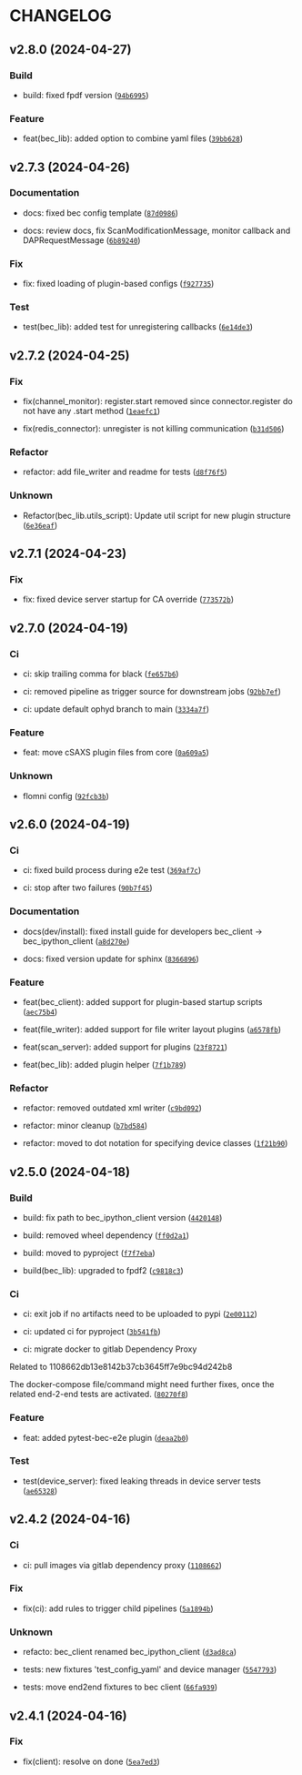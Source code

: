 # CHANGELOG



## v2.8.0 (2024-04-27)

### Build

* build: fixed fpdf version ([`94b6995`](https://gitlab.psi.ch/bec/bec/-/commit/94b6995fd32224557b2fc8b3aeafcf73acdb8a2c))

### Feature

* feat(bec_lib): added option to combine yaml files ([`39bb628`](https://gitlab.psi.ch/bec/bec/-/commit/39bb6281bda2960de7e70c45463f62dde2b454f5))


## v2.7.3 (2024-04-26)

### Documentation

* docs: fixed bec config template ([`87d0986`](https://gitlab.psi.ch/bec/bec/-/commit/87d0986f21ba367dbb23db50c7c13f10b4007030))

* docs: review docs, fix ScanModificationMessage, monitor callback and DAPRequestMessage ([`6b89240`](https://gitlab.psi.ch/bec/bec/-/commit/6b89240f46b2f892847e81963b7898649cb1c8d9))

### Fix

* fix: fixed loading of plugin-based configs ([`f927735`](https://gitlab.psi.ch/bec/bec/-/commit/f927735cd4012d4e4182596dc2ac2735d5ec4697))

### Test

* test(bec_lib): added test for unregistering callbacks ([`6e14de3`](https://gitlab.psi.ch/bec/bec/-/commit/6e14de35dc43b7eed3244f5fe327d79ddc1302ae))


## v2.7.2 (2024-04-25)

### Fix

* fix(channel_monitor): register.start removed since connector.register do not have any .start method ([`1eaefc1`](https://gitlab.psi.ch/bec/bec/-/commit/1eaefc1c8ab08e8c4939c05912d476b08bdcc2c9))

* fix(redis_connector): unregister is not killing communication ([`b31d506`](https://gitlab.psi.ch/bec/bec/-/commit/b31d506c9f7b541e0b8022aafdb8d44e0478ea3c))

### Refactor

* refactor: add file_writer and readme for tests ([`d8f76f5`](https://gitlab.psi.ch/bec/bec/-/commit/d8f76f505726fe12bdf572a9b5659a3c04620fde))

### Unknown

* Refactor(bec_lib.utils_script): Update util script for new plugin structure ([`6e36eaf`](https://gitlab.psi.ch/bec/bec/-/commit/6e36eaf3b1c7c77ba78e956613c9ac7f3d6865db))


## v2.7.1 (2024-04-23)

### Fix

* fix: fixed device server startup for CA override ([`773572b`](https://gitlab.psi.ch/bec/bec/-/commit/773572b33b23230b06ea6cc7b8e7e5ab3f792f3e))


## v2.7.0 (2024-04-19)

### Ci

* ci: skip trailing comma for black ([`fe657b6`](https://gitlab.psi.ch/bec/bec/-/commit/fe657b6adc416e7bc63b0a1e2970fdddcca63c29))

* ci: removed pipeline as trigger source for downstream jobs ([`92bb7ef`](https://gitlab.psi.ch/bec/bec/-/commit/92bb7ef3c59f14d25db63615a86445454201aafd))

* ci: update default ophyd branch to main ([`3334a7f`](https://gitlab.psi.ch/bec/bec/-/commit/3334a7f8e70d220daeaef51ac39328e3019a9bf0))

### Feature

* feat: move cSAXS plugin files from core ([`0a609a5`](https://gitlab.psi.ch/bec/bec/-/commit/0a609a56c0295026d04c4f5dea51800ad4ab8edf))

### Unknown

* flomni config ([`92fcb3b`](https://gitlab.psi.ch/bec/bec/-/commit/92fcb3b4024a4729a85673747c72c6abd1d1a4ef))


## v2.6.0 (2024-04-19)

### Ci

* ci: fixed build process during e2e test ([`369af7c`](https://gitlab.psi.ch/bec/bec/-/commit/369af7c2006114ece464f5cf96c332c059ab3154))

* ci: stop after two failures ([`90b7f45`](https://gitlab.psi.ch/bec/bec/-/commit/90b7f45c135f63b7384ef5feaee71902fb11ec74))

### Documentation

* docs(dev/install): fixed install guide for developers bec_client -&gt; bec_ipython_client ([`a8d270e`](https://gitlab.psi.ch/bec/bec/-/commit/a8d270e0d702e4750b63631bf9fb34e4f30ed610))

* docs: fixed version update for sphinx ([`8366896`](https://gitlab.psi.ch/bec/bec/-/commit/836689667c03c0aa1a35db97ca772f2ae05f5f79))

### Feature

* feat(bec_client): added support for plugin-based startup scripts ([`aec75b4`](https://gitlab.psi.ch/bec/bec/-/commit/aec75b4966e570bd3e16ac295b09009eb1589acd))

* feat(file_writer): added support for file writer layout plugins ([`a6578fb`](https://gitlab.psi.ch/bec/bec/-/commit/a6578fb13349c0cabd24d313a7d58f63772fa584))

* feat(scan_server): added support for plugins ([`23f8721`](https://gitlab.psi.ch/bec/bec/-/commit/23f872127b06d321564fa343b069ae962ba2b6c6))

* feat(bec_lib): added plugin helper ([`7f1b789`](https://gitlab.psi.ch/bec/bec/-/commit/7f1b78978bbe2ad61e490416e44bc23001757d5e))

### Refactor

* refactor: removed outdated xml writer ([`c9bd092`](https://gitlab.psi.ch/bec/bec/-/commit/c9bd0928ea9f42e6b11aadd6ac42d7fe5e649ec7))

* refactor: minor cleanup ([`b7bd584`](https://gitlab.psi.ch/bec/bec/-/commit/b7bd584898a8ca6f11ff79e11fda2727d0fc6381))

* refactor: moved to dot notation for specifying device classes ([`1f21b90`](https://gitlab.psi.ch/bec/bec/-/commit/1f21b90ba31ec8eb8ae2922a7d1353c2e8ea48f6))


## v2.5.0 (2024-04-18)

### Build

* build: fix path to bec_ipython_client version ([`4420148`](https://gitlab.psi.ch/bec/bec/-/commit/4420148a09e2f92354aa20be75a9d3b0f19f4514))

* build: removed wheel dependency ([`ff0d2a1`](https://gitlab.psi.ch/bec/bec/-/commit/ff0d2a1ebb266d08d93aa088ff3151d27c828446))

* build: moved to pyproject ([`f7f7eba`](https://gitlab.psi.ch/bec/bec/-/commit/f7f7eba2316ec78f2f46a59c52234f827d509101))

* build(bec_lib): upgraded to fpdf2 ([`c9818c3`](https://gitlab.psi.ch/bec/bec/-/commit/c9818c35e4b1f3732ae6403c534bb505ad1121fc))

### Ci

* ci: exit job if no artifacts need to be uploaded to pypi ([`2e00112`](https://gitlab.psi.ch/bec/bec/-/commit/2e00112447e5aee5ce91bc0fa9f51e9faf0f4ee5))

* ci: updated ci for pyproject ([`3b541fb`](https://gitlab.psi.ch/bec/bec/-/commit/3b541fb7600e499046d053f21a399de01263fb24))

* ci: migrate docker to gitlab Dependency Proxy

Related to 1108662db13e8142b37cb3645ff7e9bc94d242b8

The docker-compose file/command might need further fixes, once the related end-2-end tests are activated. ([`80270f8`](https://gitlab.psi.ch/bec/bec/-/commit/80270f81968bfb717a0c631f0a87a0b809912f6a))

### Feature

* feat: added pytest-bec-e2e plugin ([`deaa2b0`](https://gitlab.psi.ch/bec/bec/-/commit/deaa2b022ae636d77401f905ed522024b44721f5))

### Test

* test(device_server): fixed leaking threads in device server tests ([`ae65328`](https://gitlab.psi.ch/bec/bec/-/commit/ae653282bc107077f54e79b822e9dea188d53eca))


## v2.4.2 (2024-04-16)

### Ci

* ci: pull images via gitlab dependency proxy ([`1108662`](https://gitlab.psi.ch/bec/bec/-/commit/1108662db13e8142b37cb3645ff7e9bc94d242b8))

### Fix

* fix(ci): add rules to trigger child pipelines ([`5a1894b`](https://gitlab.psi.ch/bec/bec/-/commit/5a1894bfca881b9791704c8a6aeb274e2f002a51))

### Unknown

* refacto: bec_client renamed bec_ipython_client ([`d3ad8ca`](https://gitlab.psi.ch/bec/bec/-/commit/d3ad8ca432bbd0f62bfb1a44231a4de90f3603f8))

* tests: new fixtures &#39;test_config_yaml&#39; and device manager ([`5547793`](https://gitlab.psi.ch/bec/bec/-/commit/5547793375e041af655e9e5aec9220c03b439874))

* tests: move end2end fixtures to bec client ([`66fa939`](https://gitlab.psi.ch/bec/bec/-/commit/66fa9394dbd34f62d9238358c6848f5338769a2c))


## v2.4.1 (2024-04-16)

### Fix

* fix(client): resolve on done ([`5ea7ed3`](https://gitlab.psi.ch/bec/bec/-/commit/5ea7ed3e3e4b7b9edfff5008321eaf5e5cdaf9ae))
